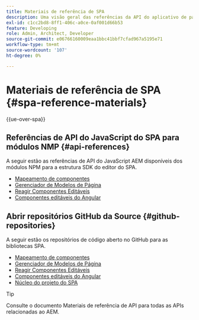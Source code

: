 ```yaml
---
title: Materiais de referência de SPA
description: Uma visão geral das referências da API do aplicativo de página única e dos repositórios de código-fonte
exl-id: c1cc2bd8-8ff1-406c-a0ce-0af001d66b53
feature: Developing
role: Admin, Architect, Developer
source-git-commit: e06766160009eaa1bbc41bbf7cfad967a5195e71
workflow-type: tm+mt
source-wordcount: '107'
ht-degree: 0%

---
```


# Materiais de referência de SPA {#spa-reference-materials}

{{ue-over-spa}}

## Referências de API do JavaScript do SPA para módulos NMP {#api-references}

A seguir estão as referências de API do JavaScript AEM disponíveis dos módulos NPM para a estrutura SDK do editor do SPA.

* [Mapeamento de componentes](https://www.npmjs.com/package/@adobe/aem-spa-component-mapping)
* [Gerenciador de Modelos de Página](https://www.npmjs.com/package/@adobe/aem-spa-model-manager)
* [Reagir Componentes Editáveis](https://www.npmjs.com/package/@adobe/aem-react-editable-components)
* [Componentes editáveis do Angular](https://www.npmjs.com/package/@adobe/aem-angular-editable-components)

## Abrir repositórios GitHub da Source {#github-repositories}

A seguir estão os repositórios de código aberto no GitHub para as bibliotecas SPA.

* [Mapeamento de componentes](https://github.com/adobe/aem-spa-component-mapping)
* [Gerenciador de Modelos de Página](https://github.com/adobe/aem-spa-page-model-manager)
* [Reagir Componentes Editáveis](https://github.com/adobe/aem-react-editable-components)
* [Componentes editáveis do Angular](https://github.com/adobe/aem-angular-editable-components)
* [Núcleo do projeto do SPA](https://github.com/adobe/aem-spa-project-core)

>[!TIP]
>
>Consulte o documento Materiais de referência de API para todas as APIs relacionadas ao AEM.
